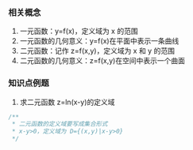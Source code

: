 ### 相关概念

1. 一元函数：y=f(x)，定义域为 x 的范围
2. 一元函数的几何意义：y=f(x)在平面中表示一条曲线
3. 二元函数：记作 z=f(x,y)，定义域为 x 和 y 的范围
4. 二元函数的几何意义：z=f(x,y)在空间中表示一个曲面

### 知识点例题

1. 求二元函数 z=ln(x-y)的定义域

```js
/**
 * 二元函数的定义域要写成集合形式
 * x-y>0，定义域为 D={(x,y)|x-y>0}
 */
```
